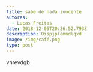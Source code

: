 ```yaml
---
title: sabe de nada inocente
autores:
  - Lucas Freitas
date: 2018-12-05T20:36:52.793Z
description: Oispjplamndlqxd
image: /img/café.png
type: post
---
```

vhrevdgb

